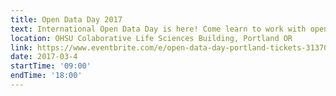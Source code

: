 ```yaml
---
title: Open Data Day 2017
text: International Open Data Day is here! Come learn to work with open data resources or bring your in-progress project and hack with friends!
location: OHSU Colaborative Life Sciences Building, Portland OR
link: https://www.eventbrite.com/e/open-data-day-portland-tickets-31370043645
date: 2017-03-4
startTime: '09:00'
endTime: '18:00'
---
```



